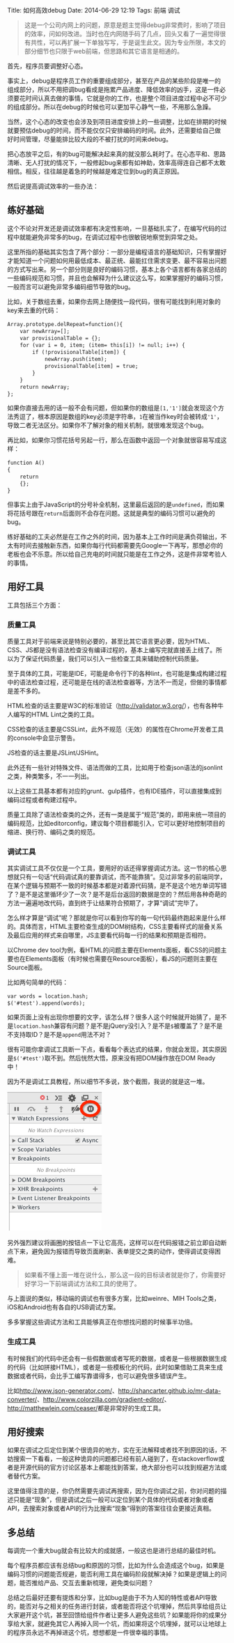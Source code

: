 Title: 如何高效debug
Date: 2014-06-29 12:19
Tags: 前端 调试

> 这是一个公司内网上的问题，原意是题主觉得debug非常费时，影响了项目的效率，问如何改进。当时也在内网随手码了几点，回头又看了一遍觉得很有共性，可以再扩展一下单独写写，于是诞生此文。因为专业所限，本文的部分细节也只限于web前端，但思路和其它语言是相通的。

首先，程序员要调整好心态。

事实上，debug是程序员工作的重要组成部分，甚至在产品的某些阶段是唯一的组成部分，所以不用把调bug看成是拖累产品进度、降低效率的凶手，这是一件必须要花时间认真去做的事情，它就是你的工作，也是整个项目进度过程中必不可少的组成部分。所以在debug的时候也可以更加平心静气一些，不用那么急躁。

当然，这个心态的改变也会涉及到项目进度安排上的一些调整，比如在排期的时候就要预估debug的时间，而不能仅仅只安排编码的时间。此外，还需要给自己做好时间管理，尽量能排比较大段的不被打扰的时间来debug。

把心态放平之后，有的bug可能解决起来真的就没那么耗时了。在心态平和、思路清晰、无人打扰的情况下，一般修起bug来都有如神助，效率高得连自己都不太敢相信。相反，往往越是着急的时候越是难定位到bug的真正原因。

<!-- $$solo_more$$ -->

然后说提高调试效率的一些办法：

## 练好基础

这个不论对开发还是调试效率都有决定性影响，一旦基础扎实了，在编写代码的过程中就能避免非常多的bug，在调试过程中也很敏锐地察觉到异常之处。

这里所指的基础其实包含了两个部分：一部分是编程语言的基础知识，只有掌握好才能知道一个问题如何用最低成本、最正统、最能扛住需求变更、最不容易出问题的方式写出来。另一个部分则是良好的编码习惯，基本上各个语言都有各家总结的一些编码规范和习惯，并且也会解释为什么建议这么写，如果掌握好的编码习惯，一般而言可以避免非常多编码细节导致的bug。

比如，关于数组去重，如果你去网上随便找一段代码，很有可能找到利用对象的key来去重的代码：

	Array.prototype.delRepeat=function(){
		var newArray=[];
		var provisionalTable = {};
		for (var i = 0, item; (item= this[i]) != null; i++) {
			if (!provisionalTable[item]) {
				newArray.push(item);
				provisionalTable[item] = true;
			}
		}
		return newArray;
	};

如果你直接去用的话一般不会有问题，但如果你的数组是`[1,'1']`就会发现这个方法秀逗了，根本原因是数组的key必须是字符串，`1`在被当作key时会被转成`'1'`，导致二者无法区分。如果你不了解对象的相关机制，就很难发现这个bug。

再比如，如果你习惯花括号另起一行，那么在函数中返回一个对象就很容易写成这样：

	function A()
	{
		return
		{};
	}

但事实上由于JavaScript的分号补全机制，这里最后返回的是`undefined`，而如果将花括号跟在`return`后面则不会存在问题。这就是典型的编码习惯可以避免的bug。

练好基础的工夫必然是在工作之外的时间，因为基本上工作时间是满负荷输出，不太有时间去接触新东西，如果你每行代码都需要先Google一下再写，那想必你的老板也会不乐意。所以给自己充电的时间就只能是在工作之外，这是件非常考验人的事情。

## 用好工具

工具包括三个方面：

### 质量工具

质量工具对于前端来说是特别必要的，甚至比其它语言更必要，因为HTML、CSS、JS都是没有语法检查没有编译过程的，基本上编写完就直接丢上线了。所以为了保证代码质量，我们可以引入一些检查工具来辅助控制代码质量。

至于具体的工具，可能是IDE，可能是命令行下的各种lint，也可能是集成构建过程中的语法检查过程，还可能是在线的语法检查器等，方法不一而足，但做的事情都是差不多的。

HTML检查的话主要是W3C的标准验证（<http://validator.w3.org/>），也有各种牛人编写的HTML Lint之类的工具。

CSS检查的话主要是CSSLint，此外不规范（无效）的属性在Chrome开发者工具的console中会显示警告。

JS检查的话主要是JSLint/JSHint。

此外还有一些针对特殊文件、语法而做的工具，比如用于检查json语法的jsonlint之类，种类繁多，不一一列出。

以上这些工具基本都有对应的grunt、gulp插件，也有IDE插件，可以直接集成到编码过程或者构建过程中。

质量工具除了语法检查类的之外，还有一类是属于“规范”类的，即用来统一项目的编码规范，比如editorconfig，建议每个项目都能引入，它可以更好地控制项目的缩进、换行符、编码之类的规范。

### 调试工具

其实调试工具不仅仅是一个工具，要用好的话还得掌握调试方法。这一节的核心思想就只有一句话“代码调试真的要靠调试，而不能靠猜”。见过非常多的前端同学，在某个逻辑与预期不一致的时候基本都是对着源代码猜，是不是这个地方单词写错了？是不是这里循环少了一次？是不是后台返回的数据是空的？然后用各种奇葩的方法一遍遍地改代码，直到终于让结果符合预期了，才算“调试”完毕了。

怎么样才算是“调试”呢？那就是你可以看到你写的每一句代码最终跑起来是什么样的。具体而言，HTML主要检查生成的DOM树结构，CSS主要看样式的层叠关系及最后应用的样式来自哪里，JS主要看代码每一行的结果和预期是否相符。

以Chrome dev tool为例，看HTML的问题主要在Elements面板，看CSS的问题主要也在Elements面板（有时候也需要在Resource面板），看JS的问题则主要在Source面板。

比如两句简单的代码：

	var words = location.hash;
	$('#test').append(words);

如果页面上没有出现你想要的文字，该怎么样？很多人这个时候就开始猜了，是不是`location.hash`兼容有问题？是不是jQuery没引入？是不是`$`被覆盖了？是不是不支持取ID？是不是`append`用法不对？

很有可能你拿调试工具断一下点，看看每个表达式的结果，你就会发现，其实原因是`$('#test')`取不到。然后恍然大悟，原来没有把DOM操作放在DOM Ready中！

因为不是调试工具教程，所以细节不多说，放个截图，我说的就是这一堆。

![调试工具截图](/images/how_to_debug_efficiently_1.png)

另外强烈建议将画圈的按钮点一下让它高亮，这样可以在代码报错之前立即自动断点下来，避免因为报错而导致页面刷新、表单提交之类的动作，使得调试变得困难。

> 如果看不懂上面一堆在说什么，那么这一段的目标读者就是你了，你需要好好学习一下前端调试方法和工具的使用了。

与上面说的类似，移动端的调试也有很多方案，比如weinre、MIH Tools之类，iOS和Android也有各自的USB调试方案。

多多掌握这些调试方法和工具能够真正在你想找问题的时候事半功倍。

### 生成工具

有时候我们的代码中还会有一些假数据或者写死的数据，或者是一些根据数据生成的代码（比如拼接HTML），或者是一些模板化的代码，此时如果借助工具来生成数据或者代码，会比手工编写靠谱得多，也可以避免很多错误产生。

比如<http://www.json-generator.com/>、<http://shancarter.github.io/mr-data-converter/>、<http://www.colorzilla.com/gradient-editor/>、<http://matthewlein.com/ceaser/>都是非常好的生成工具。

## 用好搜索

如果在调试之后定位到某个很诡异的地方，实在无法解释或者找不到原因的话，不妨搜索一下看看，一般这种诡异的问题都已经有前人碰到了，在stackoverflow或者是开源代码的官方讨论区基本上都能找到答案，绝大部分也可以找到规避方法或者替代方案。

这里值得注意的是，你仍然需要先调试再搜索，因为在你调试之前，你对问题的描述只能是“现象”，但是调试之后一般可以定位到某个具体的代码或者对象或者API，去搜索对象或者API的行为比搜索“现象”得到的答案往往会更接近真相。

## 多总结

每调完一个重大bug就会有比较大的成就感，一般这也是进行总结的最佳时机。

每个程序员都应该有总结bug和原因的习惯，比如为什么会造成这个bug，如果是编码习惯的问题能否规避，能否利用工具在编码阶段就解决掉？如果是逻辑上的问题，能否推给产品、交互去重新梳理，避免类似问题？

总结之后最好还要有提炼和分享，比如bug是由于不为人知的特性或者API导致的，能否对与之相关的任务进行封装，或者能否将这个坑埋掉，然后共享给组员让大家避开这个坑，甚至回馈给组件作者让更多人避免这些坑？如果能将你的成果分享给大家，就避免其它人再掉入同一个坑，而如果将这个坑埋掉，就可以让地球上的程序员永远不再掉进这个坑，想想都是一件很幸福的事情。



